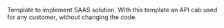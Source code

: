 Template to implement SAAS solution.
With this template an API cab used for any customer, without changing the code.
